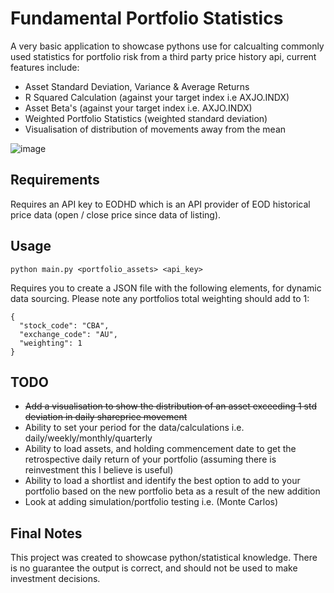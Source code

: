 # Fundamental Portfolio Statistics

A very basic application to showcase pythons use for calcualting commonly used statistics for portfolio risk from a third party price history api, current features include:
  - Asset Standard Deviation, Variance & Average Returns
  - R Squared Calculation (against your target index i.e AXJO.INDX)
  - Asset Beta's (against your target index i.e. AXJO.INDX)
  - Weighted Portfolio Statistics (weighted standard deviation)
  - Visualisation of distribution of movements away from the mean

![image](https://github.com/realLew1s/portfolio-risk-analysis/assets/131590570/1c9fa3c2-6554-4d52-83e7-e186bfe22585)

## Requirements

Requires an API key to EODHD which is an API provider of EOD historical price data (open / close price since data of listing).

## Usage

```
python main.py <portfolio_assets> <api_key>
```

Requires you to create a JSON file with the following elements, for dynamic data sourcing. Please note any portfolios total weighting should add to 1:

```
{
  "stock_code": "CBA",
  "exchange_code": "AU",
  "weighting": 1
}
```

## TODO

- ~~Add a visualisation to show the distribution of an asset exceeding 1 std deviation in daily shareprice movement~~
- Ability to set your period for the data/calculations i.e. daily/weekly/monthly/quarterly
- Ability to load assets, and holding commencement date to get the retrospective daily return of your portfolio (assuming there is reinvestment this I believe is useful)
- Ability to load a shortlist and identify the best option to add to your portfolio based on the new portfolio beta as a result of the new addition
- Look at adding simulation/portfolio testing i.e. (Monte Carlos)

## Final Notes

This project was created to showcase python/statistical knowledge. There is no guarantee the output is correct, and should not be used to make investment decisions.
